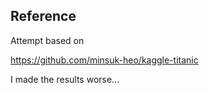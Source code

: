 ## Reference

Attempt based on   

https://github.com/minsuk-heo/kaggle-titanic

I made the results worse...
